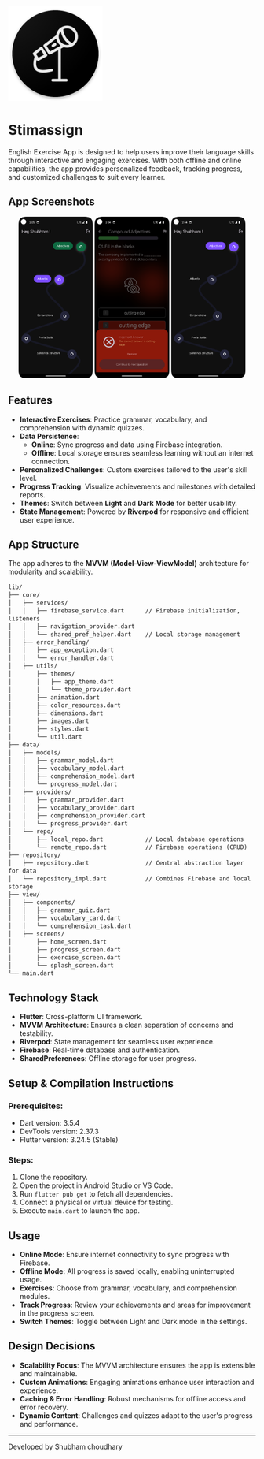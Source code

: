 ![Appicon](android/app/src/main/res/mipmap-xxxhdpi/ic_launcher.png)

# Stimassign

English Exercise App is designed to help users improve their language skills through interactive and engaging exercises. With both offline and online capabilities, the app provides personalized feedback, tracking progress, and customized challenges to suit every learner.

## App Screenshots

<p align="center">
  <img src="App_ss/1.png" width="30%" />
  <img src="App_ss/2.png" width="30%" />
  <img src="App_ss/3.png" width="30%" />
</p>

## Features

- **Interactive Exercises**: Practice grammar, vocabulary, and comprehension with dynamic quizzes.
- **Data Persistence**:
  - **Online**: Sync progress and data using Firebase integration.
  - **Offline**: Local storage ensures seamless learning without an internet connection.
- **Personalized Challenges**: Custom exercises tailored to the user's skill level.
- **Progress Tracking**: Visualize achievements and milestones with detailed reports.
- **Themes**: Switch between **Light** and **Dark Mode** for better usability.
- **State Management**: Powered by **Riverpod** for responsive and efficient user experience.

## App Structure

The app adheres to the **MVVM (Model-View-ViewModel)** architecture for modularity and scalability.

```
lib/
├── core/
│   ├── services/
│   │   ├── firebase_service.dart      // Firebase initialization, listeners
│   │   ├── navigation_provider.dart
│   │   └── shared_pref_helper.dart    // Local storage management
│   ├── error_handling/
│   │   ├── app_exception.dart
│   │   └── error_handler.dart
│   ├── utils/
│       ├── themes/
│       │   ├── app_theme.dart
│       │   └── theme_provider.dart
│       ├── animation.dart
│       ├── color_resources.dart
│       ├── dimensions.dart
│       ├── images.dart
│       ├── styles.dart
│       └── util.dart
├── data/
│   ├── models/
│   │   ├── grammar_model.dart
│   │   ├── vocabulary_model.dart
│   │   ├── comprehension_model.dart
│   │   └── progress_model.dart
│   ├── providers/
│   │   ├── grammar_provider.dart
│   │   ├── vocabulary_provider.dart
│   │   ├── comprehension_provider.dart
│   │   └── progress_provider.dart
│   └── repo/
│       ├── local_repo.dart            // Local database operations
│       └── remote_repo.dart           // Firebase operations (CRUD)
├── repository/
│   ├── repository.dart                // Central abstraction layer for data
│   └── repository_impl.dart           // Combines Firebase and local storage
├── view/
│   ├── components/
│   │   ├── grammar_quiz.dart
│   │   ├── vocabulary_card.dart
│   │   └── comprehension_task.dart
│   ├── screens/
│       ├── home_screen.dart
│       ├── progress_screen.dart
│       ├── exercise_screen.dart
│       └── splash_screen.dart
└── main.dart
```

## Technology Stack

- **Flutter**: Cross-platform UI framework.
- **MVVM Architecture**: Ensures a clean separation of concerns and testability.
- **Riverpod**: State management for seamless user experience.
- **Firebase**: Real-time database and authentication.
- **SharedPreferences**: Offline storage for user progress.

## Setup & Compilation Instructions

### Prerequisites:
- Dart version: 3.5.4
- DevTools version: 2.37.3
- Flutter version: 3.24.5 (Stable)

### Steps:
1. Clone the repository.
2. Open the project in Android Studio or VS Code.
3. Run `flutter pub get` to fetch all dependencies.
4. Connect a physical or virtual device for testing.
5. Execute `main.dart` to launch the app.

## Usage

- **Online Mode**: Ensure internet connectivity to sync progress with Firebase.
- **Offline Mode**: All progress is saved locally, enabling uninterrupted usage.
- **Exercises**: Choose from grammar, vocabulary, and comprehension modules.
- **Track Progress**: Review your achievements and areas for improvement in the progress screen.
- **Switch Themes**: Toggle between Light and Dark mode in the settings.

## Design Decisions

- **Scalability Focus**: The MVVM architecture ensures the app is extensible and maintainable.
- **Custom Animations**: Engaging animations enhance user interaction and experience.
- **Caching & Error Handling**: Robust mechanisms for offline access and error recovery.
- **Dynamic Content**: Challenges and quizzes adapt to the user's progress and performance.

---
Developed by Shubham choudhary
